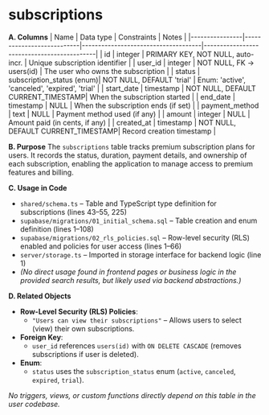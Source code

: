 # subscriptions

**A. Columns**
| Name           | Data type                  | Constraints                        | Notes                                      |
|----------------|---------------------------|-------------------------------------|--------------------------------------------|
| id             | integer                   | PRIMARY KEY, NOT NULL, auto-incr.  | Unique subscription identifier             |
| user_id        | integer                   | NOT NULL, FK → users(id)           | The user who owns the subscription         |
| status         | subscription_status (enum)| NOT NULL, DEFAULT 'trial'          | Enum: 'active', 'canceled', 'expired', 'trial' |
| start_date     | timestamp                 | NOT NULL, DEFAULT CURRENT_TIMESTAMP| When the subscription started              |
| end_date       | timestamp                 | NULL                               | When the subscription ends (if set)        |
| payment_method | text                      | NULL                               | Payment method used (if any)               |
| amount         | integer                   | NULL                               | Amount paid (in cents, if any)             |
| created_at     | timestamp                 | NOT NULL, DEFAULT CURRENT_TIMESTAMP| Record creation timestamp                  |

**B. Purpose**
The `subscriptions` table tracks premium subscription plans for users. It records the status, duration, payment details, and ownership of each subscription, enabling the application to manage access to premium features and billing.

**C. Usage in Code**
- `shared/schema.ts` – Table and TypeScript type definition for subscriptions (lines 43–55, 225)
- `supabase/migrations/01_initial_schema.sql` – Table creation and enum definition (lines 1–108)
- `supabase/migrations/02_rls_policies.sql` – Row-level security (RLS) enabled and policies for user access (lines 1–66)
- `server/storage.ts` – Imported in storage interface for backend logic (line 1)
- *(No direct usage found in frontend pages or business logic in the provided search results, but likely used via backend abstractions.)*

**D. Related Objects**
- **Row-Level Security (RLS) Policies**:  
  - `"Users can view their subscriptions"` – Allows users to select (view) their own subscriptions.
- **Foreign Key**:  
  - `user_id` references `users(id)` with `ON DELETE CASCADE` (removes subscriptions if user is deleted).
- **Enum**:  
  - `status` uses the `subscription_status` enum (`active`, `canceled`, `expired`, `trial`).

*No triggers, views, or custom functions directly depend on this table in the user codebase.*
